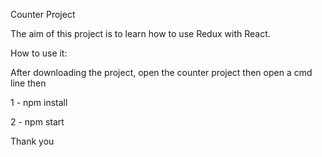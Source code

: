 Counter Project

The aim of this project is to learn how to use Redux with React.

How to use it:

After downloading the project, open the counter project then open a cmd line then

1 - npm install

2 - npm start

Thank you
